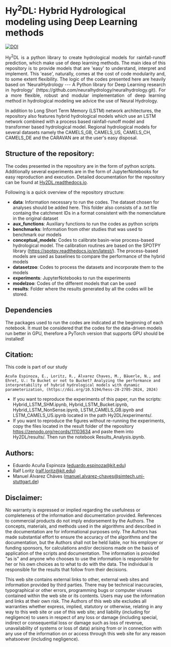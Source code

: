 # Hy<sup>2</sup>DL: Hybrid Hydrological modeling using Deep Learning methods
[![DOI](https://zenodo.org/badge/684006081.svg)](https://zenodo.org/doi/10.5281/zenodo.8289020)

<p align="justify">
Hy<sup>2</sup>DL is a python library to create hydrological models for rainfall-runoff prediction, which make use of deep learning methods. The main idea of this repository is to provide models that are 'easy' to understand, interpret and implement. This 'ease', naturally, comes at the cost of code modularity and, to some extent flexibility. The logic of the codes presented here are heavily based on 'NeuralHydrology --- A Python library for Deep Learning research in hydrology' (https://github.com/neuralhydrology/neuralhydrology.git). For a more flexible, robust and modular implementation of deep learning method in hydrological modeling we advice the use of Neural Hydrology.

In addition to Long Short Term Memory (LSTM) network architectures, the repository also features hybrid hydrological models which use an LSTM network combined with a process based rainfall-runoff model and transformer based hydrological model. Regional hydrological models for several datasets namely the CAMELS_GB, CAMELS_US, CAMELS_CH, CAMELS_DE and the CARAVAN are at the user's easy disposal.
</p>

## Structure of the repository:

The codes presented in the repository are in the form of python scripts. Additionally several experiments are in the form of JupyterNotebooks for easy reproduction and execution.
Detailed documentation for the repository can be found at [Hy2DL.readthedocs.io](https://hy2dl.readthedocs.io/en/latest/index.html). 

Following is a quick overview of the repository structure:
- **data**: Information necessary to run the codes. The dataset chosen for analyses should be added here. This folder also consists of a .txt file containg the catchment IDs in a format consistent with the nomenclature in the original dataset
- **aux_functions**: Auxiliary functions to run the codes as python scripts
- **benchmarks**: Information from other studies that was used to benchmark our models
- **conceptual_models**: Codes to calibrate basin-wise process-based hydrological model. The calibration routines are based on the SPOTPY library (https://spotpy.readthedocs.io/en/latest/). The process-based models are used as baselines to compare the performance of the hybrid models
- **datasetzoo**: Codes to process the datasets and incorporate them to the models
- **experiments**: JupyterNotebooks to run the experiments
- **modelzoo**: Codes of the different models that can be used
- **results**: Folder where the results generated by all the codes will be stored.

## Dependencies
The packages used to run the codes are indicated at the beginning of each notebook. It must be considered that the codes for the data-driven models run better in GPU, therefore a PyTorch version that supports GPU should be installed!

## Citation:
This code is part of our study 

```
Acuña Espinoza, E., Loritz, R., Álvarez Chaves, M., Bäuerle, N., and Ehret, U.: To Bucket or not to Bucket? Analyzing the performance and interpretability of hybrid hydrological models with dynamic parameterization, (https://doi.org/10.5194/hess-28-2705-2024, 2024)
```
- If you want to reproduce the experiments of this paper, run the scripts: Hybrid_LSTM_SHM.ipynb, Hybrid_LSTM_Bucket.ipynb, Hybrid_LSTM_NonSense.ipynb, LSTM_CAMELS_GB.ipynb and LSTM_CAMELS_US.ipynb located in the path Hy2DL/experiments/.
- If you want to reproduce the figures without re-running the experiments, copy the files located in the result folder of the repository https://zenodo.org/records/11103634 and paste them into Hy2DL/results/. Then run the notebook Results_Analysis.ipynb.

## Authors:
 - Eduardo Acuña Espinoza (eduardo.espinoza@kit.edu)
 - Ralf Loritz (ralf.loritz@kit.edu)
 - Manuel Álvarez Cháves (manuel.alvarez-chaves@simtech.uni-stuttgart.de)

 ## Disclaimer:
 No warranty is expressed or implied regarding the usefulness or completeness of the information and documentation provided. References to commercial products do not imply endorsement by the Authors. The concepts, materials, and methods used in the algorithms and described in the documentation are for informational purposes only. The Authors has made substantial effort to ensure the accuracy of the algorithms and the documentation, but the Authors shall not be held liable, nor his employer or funding sponsors, for calculations and/or decisions made on the basis of application of the scripts and documentation. The information is provided "as is" and anyone who chooses to use the information is responsible for her or his own choices as to what to do with the data. The individual is responsible for the results that follow from their decisions.

This web site contains external links to other, external web sites and information provided by third parties. There may be technical inaccuracies, typographical or other errors, programming bugs or computer viruses contained within the web site or its contents. Users may use the information and links at their own risk. The Authors of this web site excludes all warranties whether express, implied, statutory or otherwise, relating in any way to this web site or use of this web site; and liability (including for negligence) to users in respect of any loss or damage (including special, indirect or consequential loss or damage such as loss of revenue, unavailability of systems or loss of data) arising from or in connection with any use of the information on or access through this web site for any reason whatsoever (including negligence).
